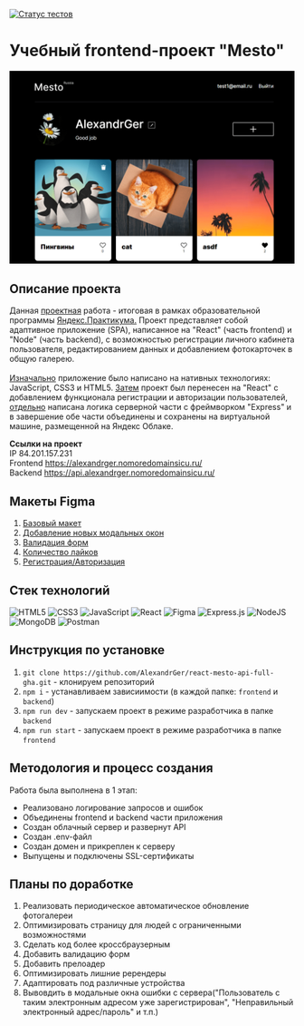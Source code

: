[![Статус тестов](../../actions/workflows/tests.yml/badge.svg)](../../actions/workflows/tests.yml)

<h1>Учебный frontend-проект "Mesto"</h1>

<a href="https://github.com/AlexandrGer/react-mesto-api-full-gha" target="blank">
<img src='./frontend/src/images/скрин-проекта.png'>
</a>

<h2>Описание проекта</h2>

Данная [проектная](https://github.com/AlexandrGer/react-mesto-api-full-gha) работа - итоговая в рамках образовательной программы [Яндекс.Практикума.](https://practicum.yandex.ru/) Проект представляет собой адаптивное приложение (SPA), написанное на "React" (часть frontend) и "Node" (часть backend), с возможностью регистрации личного кабинета пользователя, редактированием данных и добавлением фотокарточек в общую галерею.<br><br>
[Изначально](https://github.com/AlexandrGer/mesto) приложение было написано на нативных технологиях: JavaScript, CSS3 и HTML5. [Затем](https://github.com/AlexandrGer/react-mesto-auth) проект был перенесен на "React" с добавлением функционала регистрации и авторизации пользователей, [отдельно](https://github.com/AlexandrGer/express-mesto-gha) написана логика серверной части с фреймворком "Express" и в завершение обе части объединены и сохранены на виртуальной машине, размещенной на Яндекс Облаке.

**Ссылки на проект**
<br>
IP 84.201.157.231
<br>
Frontend https://alexandrger.nomoredomainsicu.ru/
<br>
Backend https://api.alexandrger.nomoredomainsicu.ru/

<h2>Макеты Figma</h2>

1. [Базовый макет](https://www.figma.com/file/2cn9N9jSkmxD84oJik7xL7/JavaScript.-Sprint-4?type=design&node-id=0-1&mode=design&t=KS6PDlsHSVdsALkG-0)
2. [Добавление новых модальных окон](https://www.figma.com/file/bjyvbKKJN2naO0ucURl2Z0/JavaScript.-Sprint-5?type=design&node-id=0-1&mode=design&t=3ODPkVGCiQjIZPTx-0)
3. [Валидация форм](https://www.figma.com/file/kRVLKwYG3d1HGLvh7JFWRT/JavaScript.-Sprint-6?type=design&node-id=0-1&mode=design&t=bouugJIsLNyWI0nV-0)
4. [Количество лайков](https://www.figma.com/file/PSdQFRHoxXJFs2FH8IXViF/JavaScript.-Sprint-9?type=design&node-id=0-1&mode=design&t=BpbidFSVEiMAIFnV-0)
5. [Регистрация/Авторизация](https://www.figma.com/file/5H3gsn5lIGPwzBPby9jAOo/JavaScript.-Sprint-12?type=design&node-id=0-1&mode=design&t=bhAZfU4uQmsFuc1g-0)

<h2>Стек технологий</h2>

![HTML5](https://img.shields.io/badge/html5-%23E34F26.svg?style=for-the-badge&logo=html5&logoColor=white)
![CSS3](https://img.shields.io/badge/css3-%231572B6.svg?style=for-the-badge&logo=css3&logoColor=white)
![JavaScript](https://img.shields.io/badge/javascript-%23323330.svg?style=for-the-badge&logo=javascript&logoColor=%23F7DF1E)
![React](https://img.shields.io/badge/react-%2320232a.svg?style=for-the-badge&logo=react&logoColor=%2361DAFB)
![Figma](https://img.shields.io/badge/figma-%23F24E1E.svg?style=for-the-badge&logo=figma&logoColor=white)
![Express.js](https://img.shields.io/badge/express.js-%23404d59.svg?style=for-the-badge&logo=express&logoColor=%2361DAFB)
![NodeJS](https://img.shields.io/badge/node.js-6DA55F?style=for-the-badge&logo=node.js&logoColor=white)
![MongoDB](https://img.shields.io/badge/MongoDB-%234ea94b.svg?style=for-the-badge&logo=mongodb&logoColor=white)
![Postman](https://img.shields.io/badge/Postman-FF6C37?style=for-the-badge&logo=postman&logoColor=white)

<h2>Инструкция по установке</h2>

1. ```git clone https://github.com/AlexandrGer/react-mesto-api-full-gha.git``` - клонируем репозиторий
2. ```npm i``` - устанавливаем зависиимости (в каждой папке: `frontend` и `backend`)
3. ```npm run dev``` - запускаем проект в режиме разработчика в папке `backend`
4. ```npm run start``` - запускаем проект в режиме разработчика в папке `frontend`


<h2>Методология и процесс создания</h2>
Работа была выполнена в 1 этап:

* Реализовано логирование запросов и ошибок
* Объединены frontend и backend части приложения
* Создан облачный сервер и развернут API
* Создан .env-файл
* Создан домен и прикреплен к серверу
* Выпущены и подключены SSL-сертификаты


<h2>Планы по доработке</h2>

1. Реализовать периодическое автоматическое обновление фотогалереи
2. Оптимизировать страницу для людей с ограниченными возможностями
3. Сделать код более кроссбраузерным
4. Добавить валидацию форм
5. Добавить прелоадер
6. Оптимизировать лишние ререндеры
7. Адаптировать под различные устройства
8. Вывовдить в модальные окна ошибки с сервера("Пользователь с таким электронным адресом уже зарегистрирован", "Неправильный электронный адрес/пароль" и т.п.)